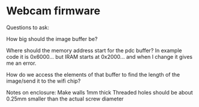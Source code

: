 # Webcam firmware 


Questions to ask:

How big should the image buffer be?

Where should the memory address start for the pdc buffer? In example code it is 0x6000... but IRAM starts at 0x2000... and when I change it gives me an error.

How do we access the elements of that buffer to find the length of the image/send it to the wifi chip?

Notes on enclosure:
Make walls 1mm thick
Threaded holes should be about 0.25mm smaller than the actual screw diameter

